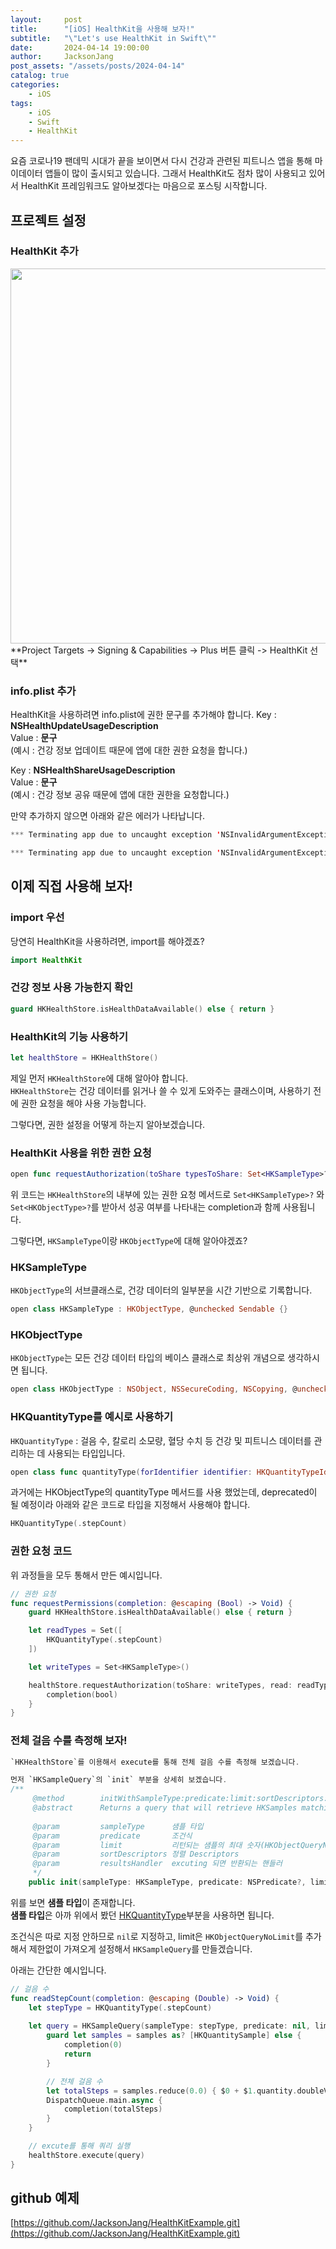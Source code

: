 ```yaml
---
layout:     post
title:      "[iOS] HealthKit을 사용해 보자!"
subtitle:   "\"Let's use HealthKit in Swift\""
date:       2024-04-14 19:00:00
author:     JacksonJang
post_assets: "/assets/posts/2024-04-14"
catalog: true
categories:
    - iOS
tags:
    - iOS
    - Swift
    - HealthKit
---
```


요즘 코로나19 팬데믹 시대가 끝을 보이면서 다시 건강과 관련된 피트니스 앱을 통해 마이데이터 앱들이 많이 출시되고 있습니다. 그래서 HealthKit도 점차 많이 사용되고 있어서 HealthKit 프레임워크도 알아보겠다는 마음으로 포스팅 시작합니다.

## 프로젝트 설정
### HealthKit 추가
<img width="600px" src="{{ page.post_assets }}/add-HealthKit.png" />
<br />
**Project Targets -> Signing & Capabilities -> Plus 버튼 클릭 -> HealthKit 선택**

### info.plist 추가
HealthKit을 사용하려면 info.plist에 권한 문구를 추가해야 합니다.
Key : **NSHealthUpdateUsageDescription**
<br />
Value : **문구**
<br />
(예시 : 건강 정보 업데이트 때문에 앱에 대한 권한 요청을 합니다.)

Key : **NSHealthShareUsageDescription**
<br />
Value : **문구**
<br />
(예시 : 건강 정보 공유 때문에 앱에 대한 권한을 요청합니다.)

만약 추가하지 않으면 아래와 같은 에러가 나타납니다.
```swift
*** Terminating app due to uncaught exception 'NSInvalidArgumentException', reason: 'NSHealthUpdateUsageDescription must be set in the app's Info.plist in order to request write authorization for the following types: HKQuantityTypeIdentifierBodyMass'
```
```swift
*** Terminating app due to uncaught exception 'NSInvalidArgumentException', reason: 'NSHealthShareUsageDescription must be set in the app's Info.plist in order to request read authorization for the following types: HKQuantityTypeIdentifierStepCount, HKQuantityTypeIdentifierBodyMass'
```

## 이제 직접 사용해 보자!

### import 우선
당연히 HealthKit을 사용하려면, import를 해야겠죠?
```swift
import HealthKit
```

### 건강 정보 사용 가능한지 확인
```swift
guard HKHealthStore.isHealthDataAvailable() else { return }
```

### HealthKit의 기능 사용하기
```swift
let healthStore = HKHealthStore()
```
제일 먼저 `HKHealthStore`에 대해 알아야 합니다.
<br />
`HKHealthStore`는 건강 데이터를 읽거나 쓸 수 있게 도와주는 클래스이며, 사용하기 전에 권한 요청을 해야 사용 가능합니다.

그렇다면, 권한 설정을 어떻게 하는지 알아보겠습니다.

### HealthKit 사용을 위한 권한 요청
```swift
open func requestAuthorization(toShare typesToShare: Set<HKSampleType>?, read typesToRead: Set<HKObjectType>?, completion: @escaping (Bool, Error?) -> Void)
```
위 코드는 `HKHealthStore`의 내부에 있는 권한 요청 메서드로 `Set<HKSampleType>?` 와 `Set<HKObjectType>?`를 받아서 성공 여부를 나타내는 completion과 함께 사용됩니다.

그렇다면, `HKSampleType`이랑 `HKObjectType`에 대해 알아야겠죠?

### HKSampleType
`HKObjectType`의 서브클래스로, 건강 데이터의 일부분을 시간 기반으로 기록합니다.
```swift
open class HKSampleType : HKObjectType, @unchecked Sendable {}
```

### HKObjectType
`HKObjectType`는 모든 건강 데이터 타입의 베이스 클래스로 최상위 개념으로 생각하시면 됩니다.
```swift
open class HKObjectType : NSObject, NSSecureCoding, NSCopying, @unchecked Sendable {}
```

### HKQuantityType를 예시로 사용하기
`HKQuantityType` : 걸음 수, 칼로리 소모량, 혈당 수치 등 건강 및 피트니스 데이터를 관리하는 데 사용되는 타입입니다.
```swift
open class func quantityType(forIdentifier identifier: HKQuantityTypeIdentifier) -> HKQuantityType?
```
과거에는 HKObjectType의 quantityType 메서드를 사용 했었는데, deprecated이 될 예정이라 아래와 같은 코드로 타입을 지정해서 사용해야 합니다.
```swift
HKQuantityType(.stepCount)
```

### 권한 요청 코드
위 과정들을 모두 통해서 만든 예시입니다.
```swift
// 권한 요청
func requestPermissions(completion: @escaping (Bool) -> Void) {
    guard HKHealthStore.isHealthDataAvailable() else { return }

    let readTypes = Set([
        HKQuantityType(.stepCount)
    ])

    let writeTypes = Set<HKSampleType>()

    healthStore.requestAuthorization(toShare: writeTypes, read: readTypes) { bool, error in
        completion(bool)
    }
}
```

### 전체 걸음 수를 측정해 보자!
```swift
`HKHealthStore`를 이용해서 execute를 통해 전체 걸음 수를 측정해 보겠습니다.

먼저 `HKSampleQuery`의 `init` 부분을 상세히 보겠습니다.
/**
     @method        initWithSampleType:predicate:limit:sortDescriptors:resultsHandler:
     @abstract      Returns a query that will retrieve HKSamples matching the given predicate.
     
     @param         sampleType      샘플 타입
     @param         predicate       조건식
     @param         limit           리턴되는 샘플의 최대 숫자(HKObjectQueryNoLimit 사용하면 제한 없음)
     @param         sortDescriptors 정렬 Descriptors
     @param         resultsHandler  excuting 되면 반환되는 핸들러
     */
    public init(sampleType: HKSampleType, predicate: NSPredicate?, limit: Int, sortDescriptors: [NSSortDescriptor]?, resultsHandler: @escaping (HKSampleQuery, [HKSample]?, Error?) -> Void)
```
위를 보면 **샘플 타입**이 존재합니다.
<br />
**샘플 타입**은 아까 위에서 봤던 [HKQuantityType](#hkquantitytype를-예시로-사용하기)부분을 사용하면 됩니다.

조건식은 따로 지정 안하므로 `nil`로 지정하고, limit은 `HKObjectQueryNoLimit`를 추가해서 제한없이 가져오게 설정해서 `HKSampleQuery`를 만들겠습니다.

아래는 간단한 예시입니다.

```swift
// 걸음 수
func readStepCount(completion: @escaping (Double) -> Void) {
    let stepType = HKQuantityType(.stepCount)
    
    let query = HKSampleQuery(sampleType: stepType, predicate: nil, limit: HKObjectQueryNoLimit, sortDescriptors: nil) { _, samples, _ in
        guard let samples = samples as? [HKQuantitySample] else {
            completion(0)
            return
        }

        // 전체 걸음 수
        let totalSteps = samples.reduce(0.0) { $0 + $1.quantity.doubleValue(for: HKUnit.count()) }
        DispatchQueue.main.async {
            completion(totalSteps)
        }
    }

    // excute를 통해 쿼리 실행
    healthStore.execute(query)
}
```

## github 예제
[https://github.com/JacksonJang/HealthKitExample.git](https://github.com/JacksonJang/HealthKitExample.git)
